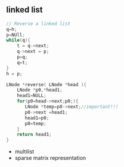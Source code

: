 ## linked list
```C
// Reverse a linked list
q=h;
p=NUll;
while(q){
    t = q->next;
    q->next = p;
    p=q;
    q=t;
}
h = p;

LNode *reverse( LNode *head ){
    LNode *p0,*head1;
    head1=NULL;
    for(p0=head->next;p0;){
       LNode *temp=p0->next;//important!!!
       p0->next =head1;
       head1=p0;
       p0=temp;
    }
    return head1;
}
```
* multilist
* sparse matrix representation